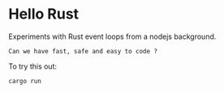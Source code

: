 # Hello Rust

Experiments with Rust event loops from a nodejs background.

    Can we have fast, safe and easy to code ?

To try this out:

    cargo run
